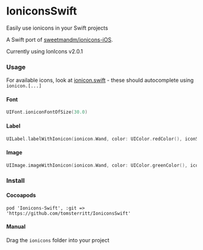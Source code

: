 # IoniconsSwift
Easily use ionicons in your Swift projects

A Swift port of [sweetmandm/ionicons-iOS](https://github.com/sweetmandm/ionicons-iOS).

Currently using IonIcons v2.0.1

### Usage

For available icons, look at [ionicon.swift](/ionicons/ionicon.swift) - these should autocomplete using `ionicon.[...]`

#### Font

``` Swift
UIFont.ioniconFontOfSize(30.0)
```

#### Label

``` Swift
UILabel.labelWithIonicon(ionicon.Wand, color: UIColor.redColor(), iconSize: 20.0)
```

#### Image

``` Swift
UIImage.imageWithIonicon(ionicon.Wand, color: UIColor.greenColor(), iconSize: 40.0, imageSize: CGSizeMake(50, 50))
```

### Install
#### Cocoapods
`pod 'Ionicons-Swift', :git => 'https://github.com/tomsterritt/IoniconsSwift'`

#### Manual
Drag the `ionicons` folder into your project